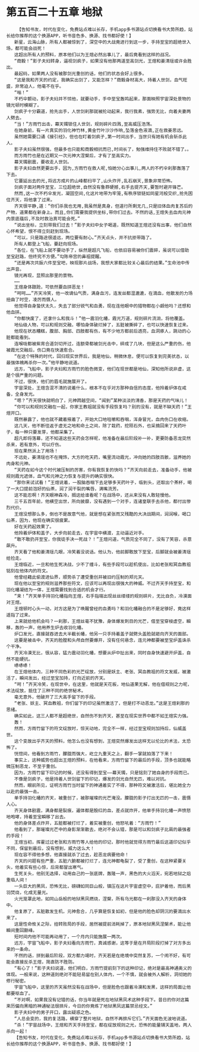 # 第五百二十五章 地狱
        【告知书友，时代在变化，免费站点难以长存，手机app多书源站点切换看书大势所趋，站长给你推荐的这个换源APP，听书音色多、换源、找书都好使！】
       新星，云海山脉，所有人都被惊到了，深空中的大战竟进行到这一步，手持至宝的超绝世入场，都可能会战死！
       这超出所有人的预料，原本他们以为王煊必然出事儿了，最后竟看到这样的战况。
       “商毅！”影子夫妇转身，逼视剑疯子，如果没有他那两道至高剑光，王煊和姜清瑶或许会胜出。
       最起码，如果两人没有被那剑光重创的话，他们的状态会好上很多。
       “这是我和齐天的约定，我确实出剑了，又能怎样？”商毅身材高大，持着人世剑，血气旺盛，非常迫人，他毫不在乎。
       “嗡！”
       不朽伞颤动，影子夫妇并不怵他，就要动手，手中至宝轰鸣起来，那面映照宇宙深处景物的镜光顿时模糊了。
       剑疯子十分霸道，抢先出手，人世剑刹那就被抡动起来，我行我素，强势无比，向着夫妻两人劈去。
       “当！”方雨竹出击，幕天镯锁住人世剑，规则碎片四溅,至高威压浩荡。
       在她身前，有一片真实的羽化神竹林,黄金竹叶沙沙作响,坠落金色液滴,正在救姜思远。
       虽然她需要口诵《接引经》，但也在盯着剑疯子,第一时间出手，当世只有她有机会斩杀此人。
       影子夫妇虽然很强，但最多也只能和商毅相抗而已,时间长了，勉强维持住不败就不错了。。
       而方雨竹也是在近期又一次元神大涅槃后，才有了至高实力。
       幕天镯剧震，要收走人世剑。
       影子夫妇自然更要出手，因为,方雨竹在救人呢,怕她分心出事儿,两人的不朽伞刹那轰落了下去。
       它蔓延出去的光,将远方成片的山峰都扫平了,山头炸开,乱石崩天,景象非常恐怖。
       剑疯子面对两件至宝，三位超绝世,自然没有鲁莽硬撼,右手去提齐天,要暂时避开锋芒。
       然而,这一次不朽伞发光，凝固空间,化这片地带为牢笼,有秩序锁链如同星河般交织,抢先困住齐天，将他拿了过来。
       齐天很平静,道：“你们杀我也无用,我虽然是真身，但道行所剩无几,只是旧体血肉复苏后的产物，道果都在新身上。而且,你们需要我提供坐标,带你们过去。不然的话,王煊失去血肉元神内景底蕴后,不及时救治真可能会死。”
       “说出坐标，立刻带我们过去！”影子夫妇中女子喝道，既然知道王煊还没有出事，他们自然心怀希望，恨不得立刻赶到现场。
       “可以，只是路途很遥远，两位要有耐心。”齐天点头，并不抗拒带路了。
       所有人都登上飞船，要赶向现场。
       “各位，在飞船上就不要动手了，纵然是超凡飞船，也依旧容易被你们震碎，虽说可以借助至宝赶路，但终究不方便。”勾陈帝宫的鼻祖提醒。
       “还是再次共振六件至宝吧，映现那片战场，我想大家都比较关心最后的结果。”生命池中传出声音。
       镜光再现，显照出那里的景物。
       ……
       王煊身体踉跄，可依然要血拼恶龙！
       “呵呵……”齐天冷笑，他一改谪仙气质，满身血污，连发丝都湿漉漉，在滴血，他散发的力场扭曲了时空，凌厉而慑人。
       他觉得自身蛰伏太久，失去了部分锐气和血勇，现在连他眼中的猎物都在小觑他吗？还想和他血拼。
       “你都快废了，还拿什么和我斗！”他一震羽化幡，霞光万道，规则碎片流淌，将他覆盖。
       地仙级人物，可以和规则交融，哪怕身体破烂掉了，五脏被撕碎了，也可以快速恢复过来。
       他现在状态糟糕，腹部、胸部、四肢都有伤，有不少地方都前后透亮，血洞瘆人，跳动的心脏都能看到。
       连喉咙都被紫宵合道剑切开过，连额骨都被剑光击中，碎成了几块，但是这么严重的伤，他被霞光交融后，伤口竟在快速愈合。
       “在这个特殊的时代，回归现实世界后，我是地仙，稍微休息，便可以恢复到完美状态，以最强体魄再杀你一次。”他平静地说道。
       远方，飞船中，影子夫妇和方雨竹的脸色微变，他们在现世都是地仙，深知他所说非虚，这是个很严重的问题。
       不过，很快，他们的眉毛就施展开了。
       宇宙深处，王煊含混不清的说着什么，根本不在乎对方那种自信的态度，他拎着炉体在戒备，全身发光。
       “嗯？”齐天很快就明白了，元神跨越空间，“闻到”某种淡淡的清香，那是天药的气味儿！
       “你可以和规则交融在一起，你家王教祖就没有手段恢复吗？别的没有，就是不缺天药！”王煊开口。
       既然暴露了，他也就不藏着掖着了，开始大口地咀嚼和吞咽，浑身冒光，血肉伤口在收缩。
       这几天，他不断往返于虚无之地和命土之间，除了栽药，挖陨石外，也采摘回来了天药叶子，每一种只要发芽，他都采集了。
       超凡即将落幕，还不知道这些天药会怎样呢，他准备在最后阶段补一补，更要防备恶龙突然杀来，若有意外，可以疗伤。
       现在果然派上了用场！
       不远处，姜清瑶也不在掩饰，大方的吃天药，嘴里流动霞光，冲向她的四肢百骸，滋养她的肉身和元神。
       “天药在如今这个时代被压制的厉害，你有我恢复的快吗？”齐天向前走去，准备动手，他被规则霞光遮体，血气和元神之力恢复与提升的确实很快。
       “那你来试试看！”王煊说着，一股脑吞咽下去足够多天药叶子，临到头，还取出个茶杯，喝了一大口提前泡好的仙茶，润了润干裂的嘴唇，满嘴流芳。
       这不能忍啊！齐天眼神森冷，搁这给谁看呢？在战场中，还从来没有人敢轻慢他。
       三千五百年前，他横空出世，所向披靡，没有遇到一个对手，连诸皇联手去杀他，都付出惨烈代价。
       王煊没想那么多，倒也不是故意气他，就是想在紧张而又残酷的大决战期间，润润喉，喝口仙茶，因为，他现在确实很疲累。
       好在天药起效果了。
       他拎着炉体和盖子，大步向前走去，在宇宙中横渡，主动逼近对手。
       “敢不敢扔开至宝，你我徒手决一死战？！”王煊问道，气质完全不同了，没有了笑容，杀意飙升。
       齐天看了他和姜清瑶几眼，冷笑着没说话。他认为，他前脚敢放下至宝，后脚就会被姜清瑶给捡走。
       王煊临近，一旦和他生死决战，少不了缠斗，有些手段可以趁机使出，比如老张和冥血教祖铭刻在他体内的符文。
       他曾经藉此偷渡进仙界，顺势杀了遭受重创并被旧约压制的郑元天。
       现在他以至宝的规则滋养那些符文，应该可以再现出很强大的神威。不过齐天手持至宝，和羽化幡凝结为一体，王煊需要找到合适的机会才行。
       “来！”齐天单手持羽化幡指向王煊，右手指端出现丝丝缕缕的规则碎片，无比自负，冷漠面对王煊。
       王煊顿时心头一动，对方这是为了唤醒曾经的血勇吗？和羽化幡融合的不是足够好，竟这样遥指了过来。
       上来就给他机会吗？一刹那，王煊丝毫不犹豫，身体爆发刺目的光芒，借至宝穿梭虚空，瞬移，轰的一声，他用养生炉去收羽化幡。
       炉口发光，直接就吞进去大半截长幡，他另一只手持着盖子就劈头盖脸就砸向齐天的面部。
       这要是被击中，齐天的脸膛和头颅自然要爆开，没有任何悬念，连元神都要被至宝炉盖诛杀个干净。
       齐天冷漠无比，很从容，猛力震动羽化幡，想要从炉中扯出来，同时自身快速避开炉盖，自然不能硬抗。
       哧哧哧！
       在王煊他体内，三种不同色彩的光芒绽放，分别是妖主、老张、冥血教祖的符文发威，被激活了，瞬间发出，经过至宝加持，打向近前的齐天。
       “呵！”齐天冷笑，在现世中，在这里，他就是天花板，地仙道果无解，他在借规则之力呢，术法绽放，抵住了三种不同的绝世秘术。
       毫无意外，他破开了三大高手留下的手段。
       “老张、妖主、冥血教祖，你们留下的印记虽然激活了，但是打不动恶龙。”这是王煊刹那的思绪。
       确实如此，这三人都不是超绝世，自然伤不到齐天，甚至在现实世界中都不如王煊实力强。
       轰！
       然而，方雨竹留下的符文绽放时，惊天动地，完全不一样，经过至宝规则加持后，仙威盖世。
       这个变故出乎齐天的预料，他怎么也没有想到，王煊突然爆发出这样无以伦比的术法，太恐怖了。
       恍惚间，他看到方雨竹，朦胧而强大，屹立九重天之上，翻手一掌就拍落了下来！
       事实上，这种威势也超出王煊的预料，在他看来，方雨竹留下的最后的手段，顶多也就能略微压制恶龙，不至于重创。
       因为，方雨竹留下印记的时候，还没有得到至宝——幕天镯，只是铭刻了她自身的手段而已。
       不像是剑疯子，他是持着人世剑留下的印记，爆发的剑光自然无匹，难以对抗。
       然而，眼前所见，证明方雨竹当时留下的神通着实了不得，那种符文被激活后，堪比她全力以赴的最强一击。
       单手持羽化幡的齐天，被重创了，被那璀璨的光芒淹没。朦胧的影子打出无匹的一击，震慑人心。
       齐天身体剧震，满身都是裂痕，遍体都是殷红的血，差点就炸开，他单手持羽化幡一声愤怒地咆哮，持着至宝瞬移了出去。
       他的身体差点炸开，五脏都被打烂了，着实被重创，他怒吼着：“方雨竹！”
       他看到了，那璀璨光芒中的身影渐渐散去，绝对不会认错，那是可以和剑疯子比肩的最强者的手段！
       王煊当初，挥霍过过老张和方雨竹等人给他的印记，那时他就觉得方雨竹最后这道印记似乎不同，保留到最后，没有想到，威力这么大！
       现在容不得他多想，他直接就杀了过去，趁恶龙病要他命！
       齐天的问题有些严重，五脏六腑都被打烂了，连元神都龟裂了，受了重创，在这种紧要关头，他着实有些心惊，后背都冒出寒气。
       生死关头，他别无选择，动用自己的一张底牌，轰隆一声，黑色的大火滔天，宛若地狱之焰重临人间！
       一头巨大的黑凤，恐怖无比，磅礴如同巨山般，镇压在这片宇宙虚空中，庇护着他，而后黑羽焚烧，化成无量光。
       火光笼罩此地，如同山岳般的地狱黑凤燃烧，涅槃，所有乌光都在一刹那没入齐天的身体中。
       他复原了，五脏散发生机，元神愈合，几乎算是恢复如初，但是他的脸色却阴沉的要滴出水来了。
       这是性命攸关之际，扭转败局的手段，居然被提前消耗掉了，原本地狱黑凤涅槃术，能让他瞬间重回巅峰。
       短时间内他不可能再动用了，一个月内只能施展一两次。
       远方，宇宙飞船中，影子夫妇看向方雨竹，真诚感谢，这等于是在开局阶段打掉了对方多出来的一条命。
       不然的话，拼到最后阶段，双方都力竭时，齐天若是在绝境中突然复苏，一个闹不好，有可能会直接反杀王煊，简直防不胜防。
       “有心了！”影子夫妇说道，他们明白，方雨竹提前刻下的这种印记，绝对是最高神通奥义的体现。一般来说，这种道则绝对不能轻易留在别人体内，一个不慎，就会被外人解析，洞彻她的修行秘密。
       宇宙飞船中，这里的齐天虽然没有在战场中，但是脸色也跟着冷漠和发黑，这样的局面让他都要呕血了。
       “不对啊，如果我没有记错的话，你当年就是死在地狱黑凤术这种手段下。昔日的你对这篇来历偏向黑暗的神通秘法很排斥，今日的你竟练了地狱黑凤这篇禁忌经文。”
       影子夫妇中的男子开口，露出疑惑之色。
       “人总会变的，我的复活路，横穿了整片地狱，自然不再排斥它们。”齐天面色无波地说道。
       “杀！”宇宙战场中，王煊和齐天手持至宝，都在绽放规则之光，恐怖的能量铺天盖地，两人杀向一起！
       【告知书友，时代在变化，免费站点难以长存，手机app多书源站点切换看书大势所趋，站长给你推荐的这个换源APP，听书音色多、换源、找书都好使！】